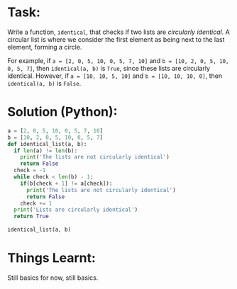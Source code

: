 # Task:
Write a function, `identical`, that checks if two lists are _circularly identical_. A circular list is where we consider the first element as being next to the last element, forming a circle.

For example, if `a = [2, 0, 5, 10, 0, 5, 7, 10]` and `b = [10, 2, 0, 5, 10, 0, 5, 7]`, then `identical(a, b)` is `True`, since these lists are circularly identical. However, if `a = [10, 10, 5, 10]` and `b = [10, 10, 10, 0]`, then `identical(a, b)` is `False`.

# Solution (Python):
```python
a = [2, 0, 5, 10, 0, 5, 7, 10]
b = [10, 2, 0, 5, 10, 0, 5, 7]
def identical_list(a, b):
  if len(a) != len(b):
    print('The lists are not circularly identical')
    return False
  check = -1
  while check < len(b) - 1:
    if(b[check + 1] != a[check]):
      print('The lists are not circularly identical')
      return False
    check += 1
  print('Lists are circularly identical')
  return True
 
identical_list(a, b)
```

# Things Learnt:
Still basics for now, still basics.
